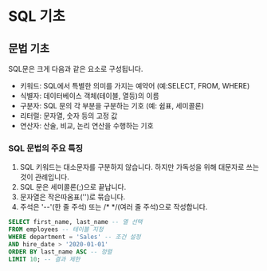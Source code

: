 # SQL 기초
## 문법 기초
SQL문은 크게 다음과 같은 요소로 구성됩니다.
- 키워드: SQL에서 특별한 의미를 가지는 예약어 (예:SELECT, FROM, WHERE)
- 식별자: 데이터베이스 객체(테이블, 열등)의 이름
- 구분자: SQL 문의 각 부분을 구분하는 기호 (예: 쉼표, 세미콜론)
- 리터럴: 문자열, 숫자 등의 고정 값
- 연산자: 산술, 비교, 논리 연산을 수행하는 기호
### SQL 문법의 주요 특징
1. SQL 키워드는 대소문자를 구분하지 않습니다. 하지만 가독성을 위해 대문자로 쓰는 것이 관례입니다.
2. SQL 문은 세미콜론(;)으로 끝납니다.
3. 문자열은 작은따옴표('')로 묶습니다.
4. 주석은 '--'(한 줄 주석) 또는 /* */(여러 줄 주석)으로 작성합니다.
```sql
SELECT first_name, last_name -- 열 선택
FROM employees -- 테이블 지정
WHERE department = 'Sales' -- 조건 설정
AND hire_date > '2020-01-01'
ORDER BY last_name ASC -- 정렬
LIMIT 10; -- 결과 제한
```
